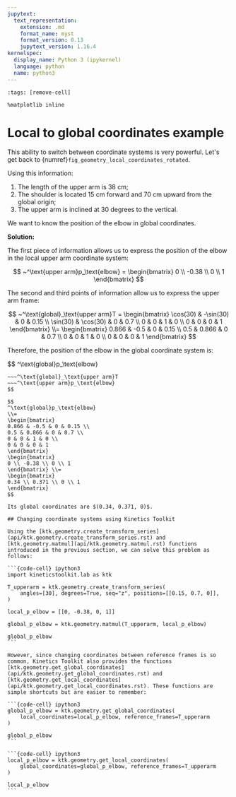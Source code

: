 ```yaml
---
jupytext:
  text_representation:
    extension: .md
    format_name: myst
    format_version: 0.13
    jupytext_version: 1.16.4
kernelspec:
  display_name: Python 3 (ipykernel)
  language: python
  name: python3
---
```


```{code-cell} ipython3
:tags: [remove-cell]

%matplotlib inline
```

# Local to global coordinates example

This ability to switch between coordinate systems is very powerful. Let's get back to {numref}`fig_geometry_local_coordinates_rotated`.

Using this information:
1. The length of the upper arm is 38 cm;
2. The shoulder is located 15 cm forward and 70 cm upward from the global origin;
3. The upper arm is inclined at 30 degrees to the vertical.

We want to know the position of the elbow in global coordinates.

**Solution:**

The first piece of information allows us to express the position of the elbow in the local upper arm coordinate system:

$$
~^\text{upper arm}p_\text{elbow} = \begin{bmatrix}
0 \\ -0.38 \\ 0 \\ 1
\end{bmatrix}
$$

The second and third points of information allow us to express the upper arm frame:

$$
~^\text{global}_\text{upper arm}T = \begin{bmatrix}
\cos(30) & -\sin(30) & 0 & 0.15 \\
\sin(30) & \cos(30) & 0 & 0.7 \\
0 & 0 & 1 & 0 \\
0 & 0 & 0 & 1
\end{bmatrix} \\=
\begin{bmatrix}
0.866 & -0.5 & 0 & 0.15 \\
0.5 & 0.866 & 0 & 0.7 \\
0 & 0 & 1 & 0 \\
0 & 0 & 0 & 1
\end{bmatrix}
$$

Therefore, the position of the elbow in the global coordinate system is:

$$
^\text{global}p_\text{elbow}
~~~=
~~~^\text{global}_\text{upper arm}T
~~~^\text{upper arm}p_\text{elbow}
$$

$$
^\text{global}p_\text{elbow}
\\=
\begin{bmatrix}
0.866 & -0.5 & 0 & 0.15 \\
0.5 & 0.866 & 0 & 0.7 \\
0 & 0 & 1 & 0 \\
0 & 0 & 0 & 1
\end{bmatrix}
\begin{bmatrix}
0 \\ -0.38 \\ 0 \\ 1
\end{bmatrix} \\=
\begin{bmatrix}
0.34 \\ 0.371 \\ 0 \\ 1
\end{bmatrix}
$$

Its global coordinates are $(0.34, 0.371, 0)$.

## Changing coordinate systems using Kinetics Toolkit

Using the [ktk.geometry.create_transform_series](api/ktk.geometry.create_transform_series.rst) and [ktk.geometry.matmul](api/ktk.geometry.matmul.rst) functions introduced in the previous section, we can solve this problem as follows:

```{code-cell} ipython3
import kineticstoolkit.lab as ktk

T_upperarm = ktk.geometry.create_transform_series(
    angles=[30], degrees=True, seq="z", positions=[[0.15, 0.7, 0]], 
)

local_p_elbow = [[0, -0.38, 0, 1]]

global_p_elbow = ktk.geometry.matmul(T_upperarm, local_p_elbow)

global_p_elbow
```

However, since changing coordinates between reference frames is so common, Kinetics Toolkit also provides the functions [ktk.geometry.get_global_coordinates](api/ktk.geometry.get_global_coordinates.rst) and [ktk.geometry.get_local_coordinates](api/ktk.geometry.get_local_coordinates.rst). These functions are simple shortcuts but are easier to remember:

```{code-cell} ipython3
global_p_elbow = ktk.geometry.get_global_coordinates(
    local_coordinates=local_p_elbow, reference_frames=T_upperarm
)

global_p_elbow
```

```{code-cell} ipython3
local_p_elbow = ktk.geometry.get_local_coordinates(
    global_coordinates=global_p_elbow, reference_frames=T_upperarm
)

local_p_elbow
```
